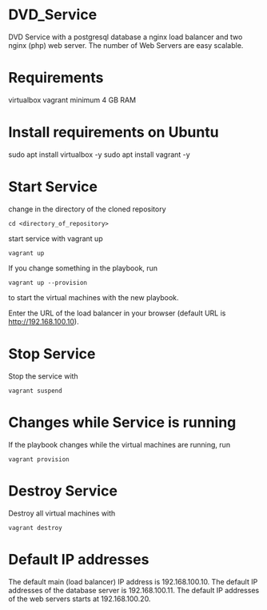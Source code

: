 # DVD_Service
DVD Service with a postgresql database a nginx load balancer and two nginx (php) web server. The number of Web Servers are easy scalable.

# Requirements
virtualbox
vagrant
minimum 4 GB RAM

# Install requirements on Ubuntu
sudo apt install virtualbox -y
sudo apt install vagrant -y

# Start Service
change in the directory of the cloned repository
```
cd <directory_of_repository>
```
start service with vagrant up
```
vagrant up
```
If you change something in the playbook, run
```
vagrant up --provision
```
to start the virtual machines with the new playbook.

Enter the URL of the load balancer in your browser (default URL is http://192.168.100.10).

# Stop Service
Stop the service with
```
vagrant suspend
```

# Changes while Service is running
If the playbook changes while the virtual machines are running, run
```
vagrant provision
```

# Destroy Service
Destroy all virtual machines with
```
vagrant destroy
```

# Default IP addresses
The default main (load balancer) IP address is 192.168.100.10.
The default IP addresses of the database server is 192.168.100.11.
The default IP addresses of the web servers starts at 192.168.100.20.
